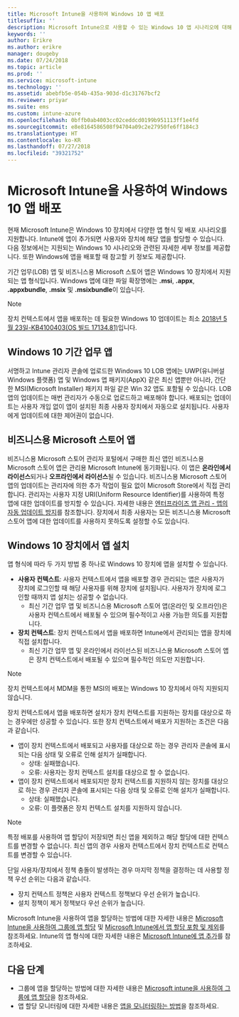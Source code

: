 ```yaml
---
title: Microsoft Intune을 사용하여 Windows 10 앱 배포
titlesuffix: ''
description: Microsoft Intune으로 사용할 수 있는 Windows 10 앱 시나리오에 대해 알아봅니다.
keywords: ''
author: Erikre
ms.author: erikre
manager: dougeby
ms.date: 07/24/2018
ms.topic: article
ms.prod: ''
ms.service: microsoft-intune
ms.technology: ''
ms.assetid: abebfb5e-054b-435a-903d-d1c31767bcf2
ms.reviewer: priyar
ms.suite: ems
ms.custom: intune-azure
ms.openlocfilehash: 0bffb0ab4003cc02ceddcd0199b951113ff1e4fd
ms.sourcegitcommit: e8e8164586508f94704a09c2e27950fe6ff184c3
ms.translationtype: HT
ms.contentlocale: ko-KR
ms.lasthandoff: 07/27/2018
ms.locfileid: "39321752"
---
```

# <a name="windows-10-app-deployment-using-microsoft-intune"></a>Microsoft Intune을 사용하여 Windows 10 앱 배포 

현재 Microsoft Intune은 Windows 10 장치에서 다양한 앱 형식 및 배포 시나리오를 지원합니다. Intune에 앱이 추가되면 사용자와 장치에 해당 앱을 할당할 수 있습니다. 다음 정보에서는 지원되는 Windows 10 시나리오와 관련된 자세한 세부 정보를 제공합니다. 또한 Windows에 앱을 배포할 때 참고할 키 정보도 제공합니다. 

기간 업무(LOB) 앱 및 비즈니스용 Microsoft 스토어 앱은 Windows 10 장치에서 지원되는 앱 형식입니다. Windows 앱에 대한 파일 확장명에는 **.msi**, **.appx**, **.appxbundle**, **.msix** 및 **.msixbundle**이 있습니다.  

> [!Note]
> 장치 컨텍스트에서 앱을 배포하는 데 필요한 Windows 10 업데이트는 최소 [2018년 5월 23일-KB4100403(OS 빌드 17134.81)](https://support.microsoft.com/en-us/help/4100403/windows-10-update-kb4100403)입니다.

## <a name="windows-10-line-of-business-apps"></a>Windows 10 기간 업무 앱

서명하고 Intune 관리자 콘솔에 업로드한 Windows 10 LOB 앱에는 UWP(유니버설 Windows 플랫폼) 앱 및 Windows 앱 패키지(AppX) 같은 최신 앱뿐만 아니라, 간단한 MSI(Microsoft Installer) 패키지 파일 같은 Win 32 앱도 포함될 수 있습니다. LOB 앱의 업데이트는 매번 관리자가 수동으로 업로드하고 배포해야 합니다. 배포되는 업데이트는 사용자 개입 없이 앱이 설치된 최종 사용자 장치에서 자동으로 설치됩니다. 사용자에게 업데이트에 대한 제어권이 없습니다. 

## <a name="microsoft-store-for-business-apps"></a>비즈니스용 Microsoft 스토어 앱

비즈니스용 Microsoft 스토어 관리자 포털에서 구매한 최신 앱인 비즈니스용 Microsoft 스토어 앱은 관리용 Microsoft Intune에 동기화됩니다. 이 앱은 **온라인에서 라이선스**되거나 **오프라인에서 라이선스**될 수 있습니다. 비즈니스용 Microsoft 스토어 앱의 업데이트는 관리자에 의한 추가 작업이 필요 없이 Microsoft Store에서 직접 관리합니다. 관리자는 사용자 지정 URI(Uniform Resource Identifier)를 사용하여 특정 앱에 대한 업데이트를 방지할 수 있습니다. 자세한 내용은 [엔터프라이즈 앱 관리 - 앱의 자동 업데이트 방지](https://docs.microsoft.com/windows/client-management/mdm/enterprise-app-management#prevent-app-from-automatic-updates)를 참조합니다. 장치에서 최종 사용자는 모든 비즈니스용 Microsoft 스토어 앱에 대한 업데이트를 사용하지 못하도록 설정할 수도 있습니다. 

## <a name="installing-apps-on-windows-10-devices"></a>Windows 10 장치에서 앱 설치
앱 형식에 따라 두 가지 방법 중 하나로 Windows 10 장치에 앱을 설치할 수 있습니다.

- **사용자 컨텍스트**: 사용자 컨텍스트에서 앱을 배포할 경우 관리되는 앱은 사용자가 장치에 로그인할 때 해당 사용자를 위해 장치에 설치됩니다. 사용자가 장치에 로그인할 때까지 앱 설치는 성공할 수 없습니다. 
    - 최신 기간 업무 앱 및 비즈니스용 Microsoft 스토어 앱(온라인 및 오프라인)은 사용자 컨텍스트에서 배포될 수 있으며 필수적이고 사용 가능한 의도를 지원합니다.
- **장치 컨텍스트**: 장치 컨텍스트에서 앱을 배포하면 Intune에서 관리되는 앱을 장치에 직접 설치합니다.
    - 최신 기간 업무 앱 및 온라인에서 라이선스된 비즈니스용 Microsoft 스토어 앱은 장치 컨텍스트에서 배포될 수 있으며 필수적인 의도만 지원합니다.

> [!Note]
> 장치 컨텍스트에서 MDM을 통한 MSI의 배포는 Windows 10 장치에서 아직 지원되지 않습니다.

장치 컨텍스트에서 앱을 배포하면 설치가 장치 컨텍스트를 지원하는 장치를 대상으로 하는 경우에만 성공할 수 있습니다. 또한 장치 컨텍스트에서 배포가 지원하는 조건은 다음과 같습니다.
- 앱이 장치 컨텍스트에서 배포되고 사용자를 대상으로 하는 경우 관리자 콘솔에 표시되는 다음 상태 및 오류로 인해 설치가 실패합니다.
    - 상태: 실패했습니다.
    - 오류: 사용자는 장치 컨텍스트 설치를 대상으로 할 수 없습니다.
- 앱이 장치 컨텍스트에서 배포되지만 장치 컨텍스트를 지원하지 않는 장치를 대상으로 하는 경우 관리자 콘솔에 표시되는 다음 상태 및 오류로 인해 설치가 실패합니다.
    - 상태: 실패했습니다.
    - 오류: 이 플랫폼은 장치 컨텍스트 설치를 지원하지 않습니다. 

> [!Note]
> 특정 배포를 사용하여 앱 할당이 저장되면 최신 앱을 제외하고 해당 할당에 대한 컨텍스트를 변경할 수 없습니다. 최신 앱의 경우 사용자 컨텍스트에서 장치 컨텍스트로 컨텍스트를 변경할 수 있습니다. 

단일 사용자/장치에서 정책 충돌이 발생하는 경우 마지막 정책을 결정하는 데 사용할 정책 우선 순위는 다음과 같습니다.
- 장치 컨텍스트 정책은 사용자 컨텍스트 정책보다 우선 순위가 높습니다. 
- 설치 정책이 제거 정책보다 우선 순위가 높습니다.

Microsoft Intune을 사용하여 앱을 할당하는 방법에 대한 자세한 내용은 [Microsoft Intune을 사용하여 그룹에 앱 할당](apps-deploy.md) 및 [Microsoft Intune에서 앱 할당 포함 및 제외](apps-inc-exl-assignments.md)를 참조하세요. Intune의 앱 형식에 대한 자세한 내용은 [Microsoft Intune에 앱 추가](apps-add.md)를 참조하세요.

## <a name="next-steps"></a>다음 단계

- 그룹에 앱을 할당하는 방법에 대한 자세한 내용은 [Microsoft intune을 사용하여 그룹에 앱 할당](apps-deploy.md)을 참조하세요.
- 앱 할당 모니터링에 대한 자세한 내용은 [앱을 모니터링하는 방법](apps-monitor.md)을 참조하세요.
